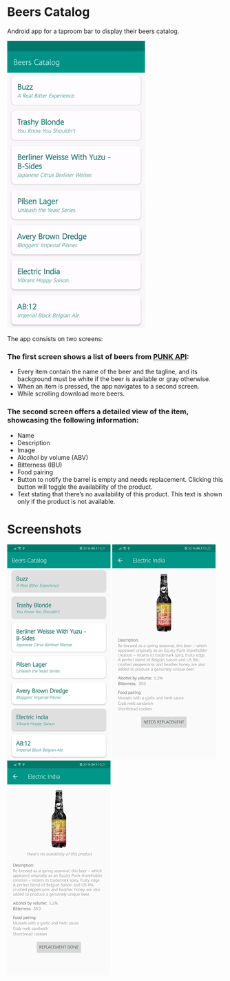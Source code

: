 # Beers Catalog
Android app for a taproom bar to display their beers catalog.


![Beers Catalog](screenshots/beersCatalog.gif "Beers Catalog")

The app consists on two screens:

### The first screen shows a list of beers from [PUNK API](https://punkapi.com/documentation/v2):
* Every item contain the name of the beer and the tagline, and its background
must be white if the beer is available or gray otherwise.
* When an item is pressed, the app navigates to a second screen.
* While scrolling download more beers.

### The second screen offers a detailed view of the item, showcasing the following information:
* Name
* Description
* Image
* Alcohol by volume (ABV)
* Bitterness (IBU)
* Food pairing
* Button to notify the barrel is empty and needs replacement. Clicking this button will
toggle the availability of the product.
* Text stating that there’s no availability of this product. This text is shown only if the
product is not available.

# Screenshots
![List of beers](screenshots/BeerList.jpg "Beer List")
![Beer Detail Available](screenshots/BeerDetailAvailable.jpg "Beer Detail Available")
![Beer Detail Available](screenshots/BeerDetailNotAvailable.jpg "Beer Detail Not Available")
